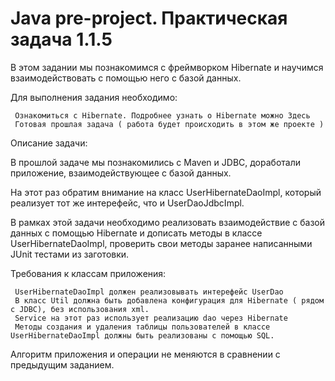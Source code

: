 # Java pre-project. Практическая задача 1.1.5
В этом задании мы познакомимся с фреймворком Hibernate и научимся взаимодействовать с помощью него с базой данных.

Для выполнения задания необходимо:

     Ознакомиться с Hibernate. Подробнее узнать о Hibernate можно Здесь 
     Готовая прошлая задача ( работа будет происходить в этом же проекте )

 

Описание задачи:

В прошлой задаче мы познакомились с Maven и JDBC, доработали приложение, взаимодействующее с базой данных.

На этот раз обратим внимание на класс UserHibernateDaoImpl, который реализует тот же интерефейс, что и UserDaoJdbcImpl.

В рамках этой задачи необходимо реализовать взаимодействие с базой данных с помощью Hibernate и дописать методы в классе UserHibernateDaoImpl, проверить свои методы заранее написанными JUnit тестами из заготовки.

 

   Требования к классам приложения:

     UserHibernateDaoImpl должен реализовывать интерефейс UserDao
     В класс Util должна быть добавлена конфигурация для Hibernate ( рядом с JDBC), без использования xml.
     Service на этот раз использует реализацию dao через Hibernate
     Методы создания и удаления таблицы пользователей в классе UserHibernateDaoImpl должны быть реализованы с помощью SQL.

 

  Алгоритм приложения и операции не меняются в сравнении с предыдущим заданием.
